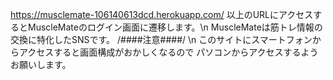 https://musclemate-106140613dcd.herokuapp.com/
以上のURLにアクセスするとMuscleMateのログイン画面に遷移します。\n
MuscleMateは筋トレ情報の交換に特化したSNSです。
/####注意####/ \n
このサイトにスマートフォンからアクセスすると画面構成がおかしくなるので
パソコンからアクセスするようお願いします。
